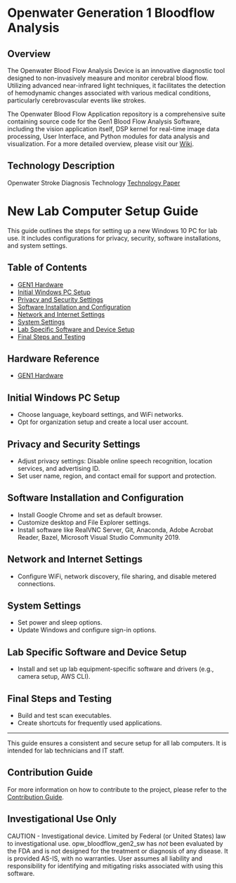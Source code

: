 # Openwater Generation 1 Bloodflow Analysis

## Overview

The Openwater Blood Flow Analysis Device is an innovative diagnostic tool designed to non-invasively measure and monitor cerebral blood flow. Utilizing advanced near-infrared light techniques, it facilitates the detection of hemodynamic changes associated with various medical conditions, particularly cerebrovascular events like strokes.

The Openwater Blood Flow Application repository is a comprehensive suite containing source code for the Gen1 Blood Flow Analysis Software, including the vision application itself, DSP kernel for real-time image data processing, User Interface, and Python modules for data analysis and visualization. For a more detailed overview, please visit our [Wiki](https://wiki.openwater.health/index.php/Main_Page).

## Technology Description

Openwater Stroke Diagnosis Technology [Technology Paper](https://wiki.openwater.health/index.php/Openwater_Stroke_Diagnosis_Technology)

# New Lab Computer Setup Guide

This guide outlines the steps for setting up a new Windows 10 PC for lab use. It includes configurations for privacy, security, software installations, and system settings.

## Table of Contents

- [GEN1 Hardware](#hardware-reference)
- [Initial Windows PC Setup](#initial-windows-pc-setup)
- [Privacy and Security Settings](#privacy-and-security-settings)
- [Software Installation and Configuration](#software-installation-and-configuration)
- [Network and Internet Settings](#network-and-internet-settings)
- [System Settings](#system-settings)
- [Lab Specific Software and Device Setup](#lab-specific-software-and-device-setup)
- [Final Steps and Testing](#final-steps-and-testing)

## Hardware Reference

- [GEN1 Hardware](https://github.com/OpenwaterInternet/opw_bloodflow_gen1_hw/tree/main)
  
## Initial Windows PC Setup

- Choose language, keyboard settings, and WiFi networks.
- Opt for organization setup and create a local user account.

## Privacy and Security Settings

- Adjust privacy settings: Disable online speech recognition, location services, and advertising ID.
- Set user name, region, and contact email for support and protection.

## Software Installation and Configuration

- Install Google Chrome and set as default browser.
- Customize desktop and File Explorer settings.
- Install software like RealVNC Server, Git, Anaconda, Adobe Acrobat Reader, Bazel, Microsoft Visual Studio Community 2019.

## Network and Internet Settings

- Configure WiFi, network discovery, file sharing, and disable metered connections.

## System Settings

- Set power and sleep options.
- Update Windows and configure sign-in options.

## Lab Specific Software and Device Setup

- Install and set up lab equipment-specific software and drivers (e.g., camera setup, AWS CLI).

## Final Steps and Testing

- Build and test scan executables.
- Create shortcuts for frequently used applications.

---

This guide ensures a consistent and secure setup for all lab computers. It is intended for lab technicians and IT staff.

## Contribution Guide

For more information on how to contribute to the project, please refer to the [Contribution Guide](CONTRIBUTING.md).

## Investigational Use Only
CAUTION - Investigational device. Limited by Federal (or United States) law to investigational use. opw_bloodflow_gen2_sw has *not* been evaluated by the FDA and is not designed for the treatment or diagnosis of any disease. It is provided AS-IS, with no warranties. User assumes all liability and responsibility for identifying and mitigating risks associated with using this software.
